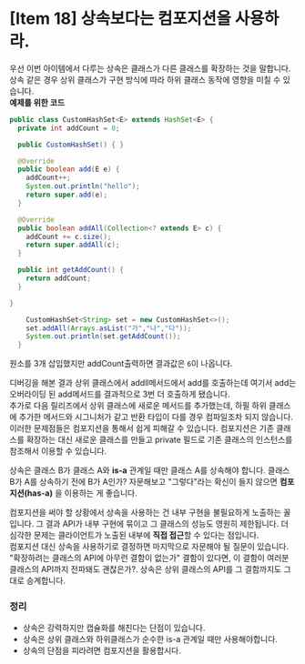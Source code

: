 # [Item 18] 상속보다는 컴포지션을 사용하라.
우선 이번 아이템에서 다루는 상속은 클래스가 다른 클래스를 확장하는 것을 말합니다. </br>
상속 같은 경우 상위 클래스가 구현 방식에 따라 하위 클래스 동작에 영향을 미칠 수 있습니다.
</br>
**예제를 위한 코드**
``` java
public class CustomHashSet<E> extends HashSet<E> {
  private int addCount = 0;

  public CustomHashSet() { }

  @Override
  public boolean add(E e) {
    addCount++;
    System.out.println("hello");
    return super.add(e);
  }

  @Override
  public boolean addAll(Collection<? extends E> c) {
    addCount += c.size();
    return super.addAll(c);
  }

  public int getAddCount() {
    return addCount;
  }

}
```
```java
    CustomHashSet<String> set = new CustomHashSet<>();
    set.addAll(Arrays.asList("가","나","다"));
    System.out.println(set.getAddCount());
  }
```
원소를 3개 삽입했지만 addCount출력하면 결과값은 `6`이 나옵니다.

디버깅을 해본 결과 상위 클래스에서 addll메서드에서 add를 호출하는데 여기서 add는 오버라이딩 된 add메서드를 결과적으로 3번 더 호출하게 됐습니다.</br>
추가로 다음 릴리즈에서 상위 클래스에 새로운 메서드를 추가했는데, 하필 하위 클래스에 추가한 메서드와 시그니처가 같고 반환 타입이 다를 경우 컴파일조차 되지 않습니다.</br>
이러한 문제점들은 컴포지션을 통해서 쉽게 피해갈 수 있습니다. 컴포지션은 기존 클래스를 확장하는 대신 새로운 클래스를 만들고 private 필드로 기존 클래스의 인스턴스를 참조해서 이용할 수 있습니다.
<br>


상속은 클래스 B가 클래스 A와 **is-a** 관계일 때만 클래스 A를 상속해야 합니다.
 클래스 B가 A를 상속하기 전에 B가 A인가? 자문해보고 "그렇다"라는 확신이 들지 않으면 **컴포지션(has-a)** 을 이용하는 게 좋습니다.
 </br>

컴포지션을 써야 할 상황에서 상속을 사용하는 건 내부 구현을 불필요하게 노출하는 꼴입니다. 그 결과 API가 내부 구현에 묶이고 그 클래스의 성능도 영원히 제한됩니다. 더 심각한 문제는 클라이언트가 노출된 내부에 **직접 접근**할 수 있다는 점입니다.
</br>
컴포지션 대신 상속을 사용하기로 결정하면 마지막으로 자문해야 될 질문이 있습니다. "확장하려는 클래스의 API에 아무런 결함이 없는가" 결함이 있다면, 이 결함이 여러분 클래스의 API까지 전파돼도 괜찮은가?. 상속은 상위 클래스의 API를 그 결함까지도 그대로 승계합니다.
</br>
### **정리**
- 상속은 강력하지만 캡슐화를 해친다는 단점이 있습니다.
- 상속은 상위 클래스와 하위클래스가 순수한 is-a 관계일 때만 사용해야합니다.
- 상속의 단점을 피라려면 컴포지션을 활용합시다.